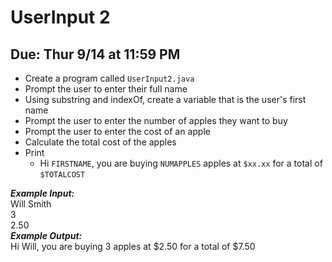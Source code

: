 # UserInput 2

## Due: Thur 9/14 at 11:59 PM

- Create a program called `UserInput2.java`
- Prompt the user to enter their full name
- Using substring and indexOf, create a variable that is the user's first name
- Prompt the user to enter the number of apples they want to buy
- Prompt the user to enter the cost of an apple
- Calculate the total cost of the apples
- Print
  - Hi `FIRSTNAME`, you are buying `NUMAPPLES` apples at `$xx.xx` for a total of `$TOTALCOST`


***Example Input:***\
Will Smith\
3\
2.50\
***Example Output:***\
Hi Will, you are buying 3 apples at $2.50 for a total of $7.50
